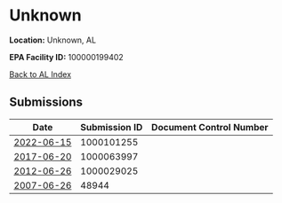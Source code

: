 # Unknown

**Location:** Unknown, AL

**EPA Facility ID:** 100000199402

[Back to AL Index](../../index.md)

## Submissions

| Date | Submission ID | Document Control Number |
|------|--------------|-------------------------|
| [2022-06-15](submissions/1000101255.md) | 1000101255 |  |
| [2017-06-20](submissions/1000063997.md) | 1000063997 |  |
| [2012-06-26](submissions/1000029025.md) | 1000029025 |  |
| [2007-06-26](submissions/48944.md) | 48944 |  |
